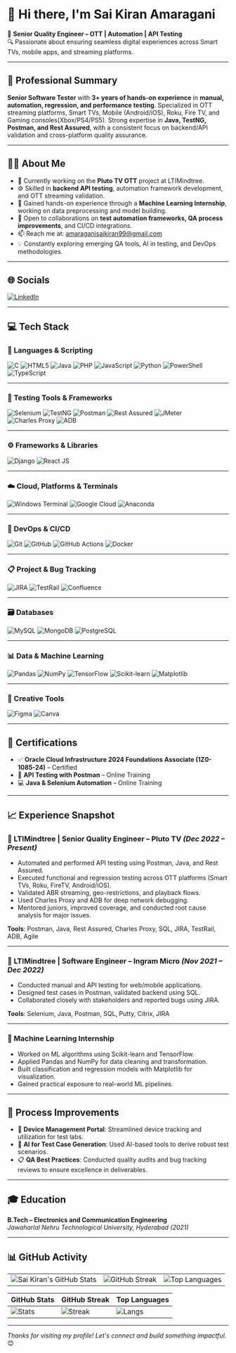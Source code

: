 # 👋 Hi there, I'm Sai Kiran Amaragani

🎯 **Senior Quality Engineer – OTT | Automation | API Testing**  
🔍 Passionate about ensuring seamless digital experiences across Smart TVs, mobile apps, and streaming platforms.

---

## 💼 Professional Summary

**Senior Software Tester** with **3+ years of hands-on experience** in **manual, automation, regression, and performance testing**. Specialized in OTT streaming platforms, Smart TVs, Mobile (Android/iOS), Roku, Fire TV, and Gaming consoles(Xbox/PS4/PS5). Strong expertise in **Java, TestNG, Postman, and Rest Assured**, with a consistent focus on backend/API validation and cross-platform quality assurance.

---

## 🧑‍💻 About Me

- 🔭 Currently working on the **Pluto TV OTT** project at LTIMindtree.
- ⚙️ Skilled in **backend API testing**, automation framework development, and OTT streaming validation.
- 🤖 Gained hands-on experience through a **Machine Learning Internship**, working on data preprocessing and model building.
- 🤝 Open to collaborations on **test automation frameworks, QA process improvements**, and CI/CD integrations.
- 📫 Reach me at: [amaraganisaikiran99@gmail.com](mailto:amaraganisaikiran99@gmail.com)
- 💡 Constantly exploring emerging QA tools, AI in testing, and DevOps methodologies.

---

## 🌐 Socials

[![LinkedIn](https://img.shields.io/badge/LinkedIn-0077B5?style=for-the-badge&logo=linkedin&logoColor=white)](https://www.linkedin.com/in/sai-kiran-amaragani-847783155/)

---

## 💻 Tech Stack

### 💬 Languages & Scripting
![C](https://img.shields.io/badge/C-A8B9CC?style=for-the-badge&logo=c&logoColor=black)
![HTML5](https://img.shields.io/badge/HTML5-E34F26?style=for-the-badge&logo=html5&logoColor=white)
![Java](https://img.shields.io/badge/Java-ED8B00?style=for-the-badge&logo=openjdk&logoColor=white)
![PHP](https://img.shields.io/badge/PHP-777BB4?style=for-the-badge&logo=php&logoColor=white)
![JavaScript](https://img.shields.io/badge/JavaScript-F7DF1E?style=for-the-badge&logo=javascript&logoColor=black)
![Python](https://img.shields.io/badge/Python-3776AB?style=for-the-badge&logo=python&logoColor=white)
![PowerShell](https://img.shields.io/badge/PowerShell-5391FE?style=for-the-badge&logo=powershell&logoColor=white)
![TypeScript](https://img.shields.io/badge/TypeScript-3178C6?style=for-the-badge&logo=typescript&logoColor=white)

---

### 🧪 Testing Tools & Frameworks
![Selenium](https://img.shields.io/badge/Selenium-43B02A?style=for-the-badge&logo=selenium&logoColor=white)
![TestNG](https://img.shields.io/badge/TestNG-F2A65E?style=for-the-badge&logoColor=white)
![Postman](https://img.shields.io/badge/Postman-FF6C37?style=for-the-badge&logo=postman&logoColor=white)
![Rest Assured](https://img.shields.io/badge/Rest%20Assured-339933?style=for-the-badge&logoColor=white)
![JMeter](https://img.shields.io/badge/JMeter-D22128?style=for-the-badge&logo=apachejmeter&logoColor=white)
![Charles Proxy](https://img.shields.io/badge/Charles%20Proxy-0056A0?style=for-the-badge&logoColor=white)
![ADB](https://img.shields.io/badge/ADB-3DDC84?style=for-the-badge&logo=android&logoColor=white)

---

### ⚙️ Frameworks & Libraries
![Django](https://img.shields.io/badge/Django-092E20?style=for-the-badge&logo=django&logoColor=white)
![React JS](https://img.shields.io/badge/React_JS-61DAFB?style=for-the-badge&logo=react&logoColor=black)

---

### ☁️ Cloud, Platforms & Terminals
![Windows Terminal](https://img.shields.io/badge/Windows_Terminal-4D4D4D?style=for-the-badge&logo=windows-terminal&logoColor=white)
![Google Cloud](https://img.shields.io/badge/Google_Cloud-4285F4?style=for-the-badge&logo=googlecloud&logoColor=white)
![Anaconda](https://img.shields.io/badge/Anaconda-42B029?style=for-the-badge&logo=anaconda&logoColor=white)

---

### 🔧 DevOps & CI/CD
![Git](https://img.shields.io/badge/Git-F05032?style=for-the-badge&logo=git&logoColor=white)
![GitHub](https://img.shields.io/badge/GitHub-181717?style=for-the-badge&logo=github&logoColor=white)
![GitHub Actions](https://img.shields.io/badge/GitHub_Actions-2088FF?style=for-the-badge&logo=githubactions&logoColor=white)
![Docker](https://img.shields.io/badge/Docker-2496ED?style=for-the-badge&logo=docker&logoColor=white)

---

### 📋 Project & Bug Tracking
![JIRA](https://img.shields.io/badge/JIRA-0052CC?style=for-the-badge&logo=jira&logoColor=white)
![TestRail](https://img.shields.io/badge/TestRail-3B7FC4?style=for-the-badge&logoColor=white)
![Confluence](https://img.shields.io/badge/Confluence-172B4D?style=for-the-badge&logo=confluence&logoColor=white)

---

### 🗃️ Databases
![MySQL](https://img.shields.io/badge/MySQL-4479A1?style=for-the-badge&logo=mysql&logoColor=white)
![MongoDB](https://img.shields.io/badge/MongoDB-47A248?style=for-the-badge&logo=mongodb&logoColor=white)
![PostgreSQL](https://img.shields.io/badge/PostgreSQL-336791?style=for-the-badge&logo=postgresql&logoColor=white)

---

### 📊 Data & Machine Learning
![Pandas](https://img.shields.io/badge/Pandas-150458?style=for-the-badge&logo=pandas&logoColor=white)
![NumPy](https://img.shields.io/badge/NumPy-013243?style=for-the-badge&logo=numpy&logoColor=white)
![TensorFlow](https://img.shields.io/badge/TensorFlow-FF6F00?style=for-the-badge&logo=tensorflow&logoColor=white)
![Scikit-learn](https://img.shields.io/badge/Scikit--learn-F7931E?style=for-the-badge&logo=scikitlearn&logoColor=white)
![Matplotlib](https://img.shields.io/badge/Matplotlib-11557C?style=for-the-badge&logo=matplotlib&logoColor=white)

---

### 🎨 Creative Tools
![Figma](https://img.shields.io/badge/Figma-9999FF?style=for-the-badge&logo=figma&logoColor=white)
![Canva](https://img.shields.io/badge/Canva-00C4CC?style=for-the-badge&logo=canva&logoColor=white)

---

## 📜 Certifications

- ✅ **Oracle Cloud Infrastructure 2024 Foundations Associate (1Z0-1085-24)** – Certified  
- 🧪 **API Testing with Postman** – Online Training  
- 💻 **Java & Selenium Automation** – Online Training

---

## 📈 Experience Snapshot

### 🔹 LTIMindtree | **Senior Quality Engineer – Pluto TV** *(Dec 2022 – Present)*

- Automated and performed API testing using Postman, Java, and Rest Assured.
- Executed functional and regression testing across OTT platforms (Smart TVs, Roku, FireTV, Android/iOS).
- Validated ABR streaming, geo-restrictions, and playback flows.
- Used Charles Proxy and ADB for deep network debugging.
- Mentored juniors, improved coverage, and conducted root cause analysis for major issues.

**Tools**: Postman, Java, Rest Assured, Charles Proxy, SQL, JIRA, TestRail, ADB, Agile

---

### 🔹 LTIMindtree | **Software Engineer – Ingram Micro** *(Nov 2021 – Dec 2022)*

- Conducted manual and API testing for web/mobile applications.
- Designed test cases in Postman, validated backend using SQL.
- Collaborated closely with stakeholders and reported bugs using JIRA.

**Tools**: Selenium, Java, Postman, SQL, Putty, Citrix, JIRA

---

### 🧠 Machine Learning Internship
- Worked on ML algorithms using Scikit-learn and TensorFlow.
- Applied Pandas and NumPy for data cleaning and transformation.
- Built classification and regression models with Matplotlib for visualization.
- Gained practical exposure to real-world ML pipelines.

---

## 🔧 Process Improvements

- 📱 **Device Management Portal**: Streamlined device tracking and utilization for test labs.
- 🤖 **AI for Test Case Generation**: Used AI-based tools to derive robust test scenarios.
- 📋 **QA Best Practices**: Conducted quality audits and bug tracking reviews to ensure excellence in deliverables.

---

## 🎓 Education

**B.Tech – Electronics and Communication Engineering**  
*Jawaharlal Nehru Technological University, Hyderabad (2021)*

---

## 📊 GitHub Activity

<table>
  <tr>
    <td>
      <img src="https://github-readme-stats.vercel.app/api?username=saikiranamaragani&show_icons=true&theme=radical&cache_seconds=60" alt="Sai Kiran's GitHub Stats" />
    </td>
    <td>
      <img src="https://streak-stats.demolab.com?user=saikiranamaragani&theme=radical&date_format=M%20j%5B%2C%20Y%5D&cache_seconds=60" alt="GitHub Streak" />
    </td>
    <td>
      <img src="https://github-readme-stats.vercel.app/api/top-langs/?username=saikiranamaragani&layout=compact&theme=radical&cache_seconds=60" alt="Top Languages" />
    </td>
  </tr>
</table>

| GitHub Stats | GitHub Streak | Top Languages |
|--------------|----------------|----------------|
| ![Stats](https://github-readme-stats.vercel.app/api?username=saikiranamaragani&show_icons=true&theme=radical&cache_seconds=60) | ![Streak](https://streak-stats.demolab.com?user=saikiranamaragani&theme=radical&date_format=M%20j%5B%2C%20Y%5D&cache_seconds=60) | ![Langs](https://github-readme-stats.vercel.app/api/top-langs/?username=saikiranamaragani&layout=compact&theme=radical&cache_seconds=60) |

---

_Thanks for visiting my profile! Let's connect and build something impactful._ 😊
